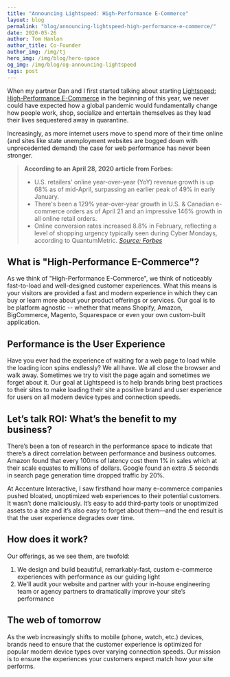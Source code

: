 ```yaml
---
title: "Announcing Lightspeed: High‑Performance E‑Commerce"
layout: blog
permalink: "blog/announcing-lightspeed-high-performance-e-commerce/"
date: 2020-05-26
author: Tom Hanlon
author_title: Co-Founder
author_img: /img/tj
hero_img: /img/blog/hero-space
og_img: /img/blog/og-announcing-lightspeed
tags: post
---
```


When my partner Dan and I first started talking about starting [Lightspeed: High-Performance E-Commerce](/ "Lightspeed: High-Performance E-Commerce Homepage") in the beginning of this year, we never could have expected how a global pandemic would fundamentally change how people work, shop, socialize and entertain themselves as they lead their lives sequestered away in quarantine.

Increasingly, as more internet users move to spend more of their time online (and sites like state unemployment websites are bogged down with unprecedented demand) the case for web performance has never been stronger. 

> **According to an April 28, 2020 article from Forbes:** 
> * U.S. retailers' online year-over-year (YoY) revenue growth is up 68% as of mid-April, surpassing an earlier peak of 49% in early January.
> * There's been a 129% year-over-year growth in U.S. & Canadian e-commerce orders as of April 21 and an impressive 146% growth in all online retail orders.
> * Online conversion rates increased 8.8% in February, reflecting a level of shopping urgency typically seen during Cyber Mondays, according to QuantumMetric.
> <cite>[Source: Forbes](https://www.forbes.com/sites/louiscolumbus/2020/04/28/how-covid-19-is-transforming-e-commerce/#3c18c4d3544f "Forbes Article: How COVID-19 IS Transforming E-commerce")</cite>

## What is "High-Performance E-Commerce"?
As we think of "High-Performance E-Commerce", we think of noticeably fast-to-load and well-designed customer experiences. What this means is your visitors are provided a fast and modern experience in which they can buy or learn more about your product offerings or services. Our goal is to be platform agnostic -- whether that means Shopify, Amazon, BigCommerce, Magento, Squarespace or even your own custom-built application.

## Performance is the User Experience
Have you ever had the experience of waiting for a web page to load while the loading icon spins endlessly? We all have. We all close the browser and walk away. Sometimes we try to visit the page again and sometimes we forget about it. Our goal at Lightspeed is to help brands bring best practices to their sites to make loading their site a positive brand and user experience for users on all modern device types and connection speeds. 

## Let’s talk ROI: What’s the benefit to my business?
There’s been a ton of research in the performance space to indicate that there’s a direct correlation between performance and business outcomes. Amazon found that every 100ms of latency cost them 1% in sales which at their scale equates to millions of dollars. Google found an extra .5 seconds in search page generation time dropped traffic by 20%.

At Accenture Interactive, I saw firsthand how many e-commerce companies pushed bloated, unoptimized web experiences to their potential customers. It wasn’t done maliciously. It’s easy to add third-party tools or unoptimized assets to a site and it’s also easy to forget about them&mdash;and the end result is that the user experience degrades over time. 

## How does it work?
Our offerings, as we see them, are twofold:  
1. We design and build beautiful, remarkably-fast, custom e-commerce experiences with performance as our guiding light
2. We'll audit your website and partner with your in-house engineering team or agency partners to dramatically improve your site’s performance

## The web of tomorrow
As the web increasingly shifts to mobile (phone, watch, etc.) devices, brands need to ensure that the customer experience is optimized for popular modern device types over varying connection speeds. Our mission is to ensure the experiences your customers expect match how your site performs. 
